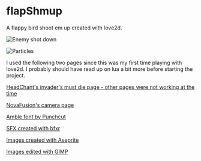 # flapShmup
A flappy bird shoot em up created with love2d.

![Enemy shot down](https://38.media.tumblr.com/2d332829959633d16fd896aea6bded4a/tumblr_no40yvl8891txpt1fo2_500.gif "shooting enemies")

![Particles](https://33.media.tumblr.com/98567dcf02758f071c6752060b95db76/tumblr_no40yvl8891txpt1fo1_r2_500.gif "particles")

I used the following two pages since this was my first time playing with love2d.
I probably should have read up on lua a bit more before starting the project.

[HeadChant's invader's must die page - other pages were not working at the
time](http://www.headchant.com/2010/11/27/love2d-tutorial-part-1-invaders-must-die/)

[NovaFusion's camera page](http://nova-fusion.com/2011/04/19/cameras-in-love2d-part-1-the-basics/)

[Amble font by Punchcut](http://www.fontsquirrel.com/fonts/amble)

[SFX created with bfxr](http://www.bfxr.net/)

[Images created with Aseprite](http://www.aseprite.org/)

[Images edited with GIMP](http://www.gimp.org/)
